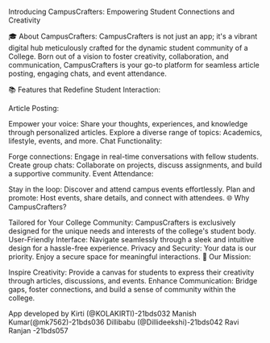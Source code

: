 
Introducing CampusCrafters: Empowering Student Connections and Creativity

🎓 About CampusCrafters:
CampusCrafters is not just an app; it's a vibrant digital hub meticulously crafted for the dynamic student community of a College. Born out of a vision to foster creativity, collaboration, and communication, CampusCrafters is your go-to platform for seamless article posting, engaging chats, and event attendance.

📚 Features that Redefine Student Interaction:

Article Posting:

Empower your voice: Share your thoughts, experiences, and knowledge through personalized articles.
Explore a diverse range of topics: Academics, lifestyle, events, and more.
Chat Functionality:

Forge connections: Engage in real-time conversations with fellow students.
Create group chats: Collaborate on projects, discuss assignments, and build a supportive community.
Event Attendance:

Stay in the loop: Discover and attend campus events effortlessly.
Plan and promote: Host events, share details, and connect with attendees.
🌐 Why CampusCrafters?

Tailored for Your College Community: CampusCrafters is exclusively designed for the unique needs and interests of the college's student body.
User-Friendly Interface: Navigate seamlessly through a sleek and intuitive design for a hassle-free experience.
Privacy and Security: Your data is our priority. Enjoy a secure space for meaningful interactions.
🚀 Our Mission:

Inspire Creativity: Provide a canvas for students to express their creativity through articles, discussions, and events.
Enhance Communication: Bridge gaps, foster connections, and build a sense of community within the college.


App developed by 
Kirti (@KOLAKIRTI)-21bds032
Manish Kumar(@mk7562)-21bds036
Dillibabu (@Dillideekshi)-21bds042
Ravi Ranjan -21bds057
